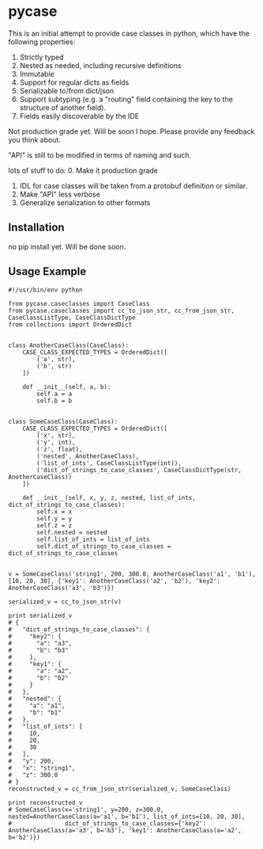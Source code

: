 
# pycase
This is an initial attempt to provide case classes in python, which have the following properties:
1. Strictly typed
2. Nested as needed, including recursive definitions
3. Immutable
4. Support for regular dicts as fields
5. Serializable to/from dict/json
6. Support subtyping (e.g. a "routing" field containing the key to the structure of another field).
7. Fields easily discoverable by the IDE

Not production grade yet. Will be soon I hope. Please provide any feedback you think about.

"API" is still to be modified in terms of naming and such.

lots of stuff to do:
0. Make it production grade
1. IDL for case classes will be taken from a protobuf definition or similar.
2. Make "API" less verbose
3. Generalize serialization to other formats

## Installation
no pip install yet. Will be done soon.

## Usage Example


```
#!/usr/bin/env python

from pycase.caseclasses import CaseClass
from pycase.caseclasses import cc_to_json_str, cc_from_json_str, CaseClassListType, CaseClassDictType
from collections import OrderedDict


class AnotherCaseClass(CaseClass):
    CASE_CLASS_EXPECTED_TYPES = OrderedDict([
        ('a', str),
        ('b', str)
    ])

    def __init__(self, a, b):
        self.a = a
        self.b = b


class SomeCaseClass(CaseClass):
    CASE_CLASS_EXPECTED_TYPES = OrderedDict([
        ('x', str),
        ('y', int),
        ('z', float),
        ('nested', AnotherCaseClass),
        ('list_of_ints', CaseClassListType(int)),
        ('dict_of_strings_to_case_classes', CaseClassDictType(str, AnotherCaseClass))
    ])

    def __init__(self, x, y, z, nested, list_of_ints, dict_of_strings_to_case_classes):
        self.x = x
        self.y = y
        self.z = z
        self.nested = nested
        self.list_of_ints = list_of_ints
        self.dict_of_strings_to_case_classes = dict_of_strings_to_case_classes


v = SomeCaseClass('string1', 200, 300.0, AnotherCaseClass('a1', 'b1'), [10, 20, 30], {'key1': AnotherCaseClass('a2', 'b2'), 'key2': AnotherCaseClass('a3', 'b3')})

serialized_v = cc_to_json_str(v)

print serialized_v
# {
#   "dict_of_strings_to_case_classes": {
#     "key2": {
#       "a": "a3",
#       "b": "b3"
#     },
#     "key1": {
#       "a": "a2",
#       "b": "b2"
#     }
#   },
#   "nested": {
#     "a": "a1",
#     "b": "b1"
#   },
#   "list_of_ints": [
#     10,
#     20,
#     30
#   ],
#   "y": 200,
#   "x": "string1",
#   "z": 300.0
# }
reconstructed_v = cc_from_json_str(serialized_v, SomeCaseClass)

print reconstructed_v
# SomeCaseClass(x='string1', y=200, z=300.0, nested=AnotherCaseClass(a='a1', b='b1'), list_of_ints=[10, 20, 30],
#               dict_of_strings_to_case_classes={'key2': AnotherCaseClass(a='a3', b='b3'), 'key1': AnotherCaseClass(a='a2', b='b2')})
```





